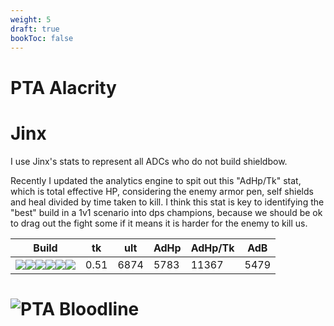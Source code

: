 ```yaml
---
weight: 5
draft: true
bookToc: false
---
```

# PTA Alacrity

# Jinx
I use Jinx's stats to represent all ADCs who do not build shieldbow.

Recently I updated the analytics engine to spit out this "AdHp/Tk" stat, which is total effective HP, considering the enemy armor pen, self shields and heal divided by time taken to kill. I think this stat is key to identifying the "best" build in a 1v1 scenario into dps champions, because we should be ok to drag out the fight some if it means it is harder for the enemy to kill us.

Build | tk | ult | AdHp | AdHp/Tk | AdB
-|-|-|-|-|-
![](/item/6672.png)![](/item/3031.png)![](/item/6676.png)![](/item/3033.png)![](/item/3142.png)![](/item/3072.png)|0.51|6874|5783|11367|5479


# ![PTA Bloodline](/mf/builds/mfbloodline130701.drawio.svg)
